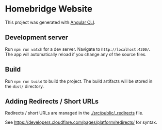 # Homebridge Website

This project was generated with [Angular CLI](https://github.com/angular/angular-cli).

## Development server

Run `npm run watch` for a dev server. Navigate to `http://localhost:4200/`. The app will automatically reload if you change any of the source files.

## Build

Run `npm run build` to build the project. The build artifacts will be stored in the `dist/` directory.

## Adding Redirects / Short URLs

Redirects / short URLs are managed in the [./src/public/_redirects](./src/public/_redirects) file.

See https://developers.cloudflare.com/pages/platform/redirects/ for syntax.
